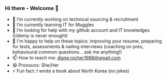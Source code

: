 ### Hi there - Welcome 👋


- 🔭  I’m currently working on technical sourcing & recruitment
- 🌱  I’m currently learning IT for Muggles
- 🤔  I’m looking for help with my github account and IT knowledges (Udemy is never enought)
- 💬  I'm happy to help on these topics: improving your resume, preparing for tests, assessments & nailing interviews (coaching on pres, behavioural common questions... ask me anything!) 
- 📫  How to reach me: diane.rocher1988@gmail.com
- 😄  Pronouns: She/Her
- ⚡  Fun fact: I wrote a book about North Korea (no jokes)

